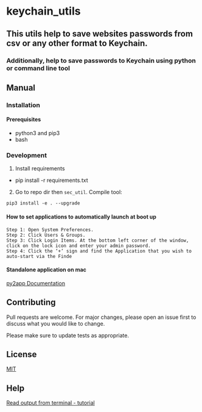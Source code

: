 # keychain_utils

## This utils help to save websites passwords from csv or any other format to Keychain.

### Additionally, help to save passwords to Keychain using python or command line tool

## Manual

### Installation

#### Prerequisites

- python3 and pip3
- bash

### Development

1) Install requirements

- pip install -r requirements.txt

2) Go to repo dir then `sec_util`. Compile tool:

`pip3 install -e . --upgrade`

#### How to set applications to automatically launch at boot up

```
Step 1: Open System Preferences.
Step 2: Click Users & Groups.
Step 3: Click Login Items. At the bottom left corner of the window,
click on the lock icon and enter your admin password.
Step 4: Click the ‘+‘ sign and find the Application that you wish to auto-start via the Finde
```

#### Standalone application on mac

[py2app Documentation](https://py2app.readthedocs.io/en/latest/tutorial.html)

## Contributing

Pull requests are welcome. For major changes, please open an issue first to discuss what you would like to change.

Please make sure to update tests as appropriate.

## License

[MIT](LICENSE)

## Help

[Read output from terminal - tutorial](https://eli.thegreenplace.net/2017/interacting-with-a-long-running-child-process-in-python/)


